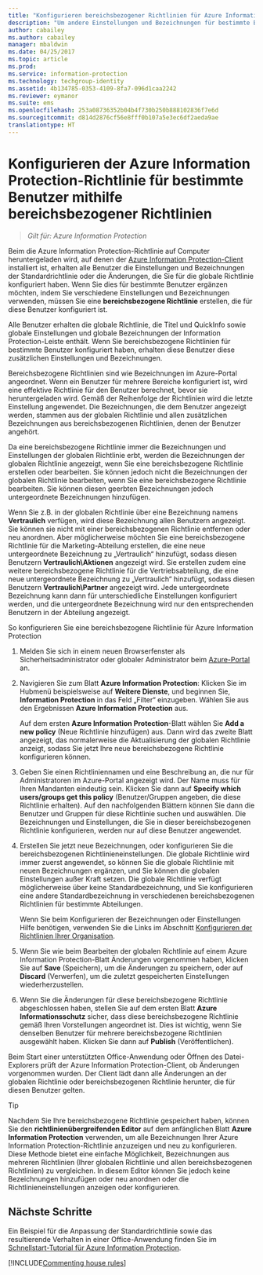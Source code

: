 ```yaml
---
title: "Konfigurieren bereichsbezogener Richtlinien für Azure Information Protection"
description: "Um andere Einstellungen und Bezeichnungen für bestimmte Benutzer zu konfigurieren, müssen Sie eine bereichsbezogene Richtlinie für Azure Information Protection konfigurieren."
author: cabailey
ms.author: cabailey
manager: mbaldwin
ms.date: 04/25/2017
ms.topic: article
ms.prod: 
ms.service: information-protection
ms.technology: techgroup-identity
ms.assetid: 4b134785-0353-4109-8fa7-096d1caa2242
ms.reviewer: eymanor
ms.suite: ems
ms.openlocfilehash: 253a08736352b04b4f730b250b888102836f7e6d
ms.sourcegitcommit: d814d2876cf56e8fff0b107a5e3ec6df2aeda9ae
translationtype: HT
---
```

# <a name="how-to-configure-the-azure-information-protection-policy-for-specific-users-by-using-scoped-policies"></a>Konfigurieren der Azure Information Protection-Richtlinie für bestimmte Benutzer mithilfe bereichsbezogener Richtlinien

>*Gilt für: Azure Information Protection*

Beim die Azure Information Protection-Richtlinie auf Computer heruntergeladen wird, auf denen der [Azure Information Protection-Client](https://www.microsoft.com/en-us/download/details.aspx?id=53018) installiert ist, erhalten alle Benutzer die Einstellungen und Bezeichnungen der Standardrichtlinie oder die Änderungen, die Sie für die globale Richtlinie konfiguriert haben. Wenn Sie dies für bestimmte Benutzer ergänzen möchten, indem Sie verschiedene Einstellungen und Bezeichnungen verwenden, müssen Sie eine **bereichsbezogene Richtlinie** erstellen, die für diese Benutzer konfiguriert ist.

Alle Benutzer erhalten die globale Richtlinie, die Titel und QuickInfo sowie globale Einstellungen und globale Bezeichnungen der Information Protection-Leiste enthält. Wenn Sie bereichsbezogene Richtlinien für bestimmte Benutzer konfiguriert haben, erhalten diese Benutzer diese zusätzlichen Einstellungen und Bezeichnungen. 

Bereichsbezogene Richtlinien sind wie Bezeichnungen im Azure-Portal angeordnet. Wenn ein Benutzer für mehrere Bereiche konfiguriert ist, wird eine effektive Richtlinie für den Benutzer berechnet, bevor sie heruntergeladen wird. Gemäß der Reihenfolge der Richtlinien wird die letzte Einstellung angewendet. Die Bezeichnungen, die dem Benutzer angezeigt werden, stammen aus der globalen Richtlinie und allen zusätzlichen Bezeichnungen aus bereichsbezogenen Richtlinien, denen der Benutzer angehört. 

Da eine bereichsbezogene Richtlinie immer die Bezeichnungen und Einstellungen der globalen Richtlinie erbt, werden die Bezeichnungen der globalen Richtlinie angezeigt, wenn Sie eine bereichsbezogene Richtlinie erstellen oder bearbeiten. Sie können jedoch nicht die Bezeichnungen der globalen Richtlinie bearbeiten, wenn Sie eine bereichsbezogene Richtlinie bearbeiten. Sie können diesen geerbten Bezeichnungen jedoch untergeordnete Bezeichnungen hinzufügen.

Wenn Sie z.B. in der globalen Richtlinie über eine Bezeichnung namens **Vertraulich** verfügen, wird diese Bezeichnung allen Benutzern angezeigt. Sie können sie nicht mit einer bereichsbezogenen Richtlinie entfernen oder neu anordnen. Aber möglicherweise möchten Sie eine bereichsbezogene Richtlinie für die Marketing-Abteilung erstellen, die eine neue untergeordnete Bezeichnung zu „Vertraulich“ hinzufügt, sodass diesen Benutzern **Vertraulich\Aktionen** angezeigt wird. Sie erstellen zudem eine weitere bereichsbezogene Richtlinie für die Vertriebsabteilung, die eine neue untergeordnete Bezeichnung zu „Vertraulich“ hinzufügt, sodass diesen Benutzern **Vertraulich\Partner** angezeigt wird. Jede untergeordnete Bezeichnung kann dann für unterschiedliche Einstellungen konfiguriert werden, und die untergeordnete Bezeichnung wird nur den entsprechenden Benutzern in der Abteilung angezeigt.


So konfigurieren Sie eine bereichsbezogene Richtlinie für Azure Information Protection

1. Melden Sie sich in einem neuen Browserfenster als Sicherheitsadministrator oder globaler Administrator beim [Azure-Portal](https://portal.azure.com) an.

2. Navigieren Sie zum Blatt **Azure Information Protection**: Klicken Sie im Hubmenü beispielsweise auf **Weitere Dienste**, und beginnen Sie, **Information Protection** in das Feld „Filter“ einzugeben. Wählen Sie aus den Ergebnissen **Azure Information Protection** aus. 

    Auf dem ersten **Azure Information Protection**-Blatt wählen Sie **Add a new policy** (Neue Richtlinie hinzufügen) aus. Dann wird das zweite Blatt angezeigt, das normalerweise die Aktualisierung der globalen Richtlinie anzeigt, sodass Sie jetzt Ihre neue bereichsbezogene Richtlinie konfigurieren können.

3. Geben Sie einen Richtliniennamen und eine Beschreibung an, die nur für Administratoren im Azure-Portal angezeigt wird. Der Name muss für Ihren Mandanten eindeutig sein. Klicken Sie dann auf **Specify which users/groups get this policy** (Benutzer/Gruppen angeben, die diese Richtlinie erhalten). Auf den nachfolgenden Blättern können Sie dann die Benutzer und Gruppen für diese Richtlinie suchen und auswählen. Die Bezeichnungen und Einstellungen, die Sie in dieser bereichsbezogenen Richtlinie konfigurieren, werden nur auf diese Benutzer angewendet.

4. Erstellen Sie jetzt neue Bezeichnungen, oder konfigurieren Sie die bereichsbezogenen Richtlinieneinstellungen. Die globale Richtlinie wird immer zuerst angewendet, so können Sie die globale Richtlinie mit neuen Bezeichnungen ergänzen, und Sie können die globalen Einstellungen außer Kraft setzen. Die globale Richtlinie verfügt möglicherweise über keine Standardbezeichnung, und Sie konfigurieren eine andere Standardbezeichnung in verschiedenen bereichsbezogenen Richtlinien für bestimmte Abteilungen.

    Wenn Sie beim Konfigurieren der Bezeichnungen oder Einstellungen Hilfe benötigen, verwenden Sie die Links im Abschnitt [Konfigurieren der Richtlinien Ihrer Organisation](configure-policy.md#configuring-your-organizations-policy).

5. Wenn Sie wie beim Bearbeiten der globalen Richtlinie auf einem Azure Information Protection-Blatt Änderungen vorgenommen haben, klicken Sie auf **Save** (Speichern), um die Änderungen zu speichern, oder auf **Discard** (Verwerfen), um die zuletzt gespeicherten Einstellungen wiederherzustellen. 

6. Wenn Sie die Änderungen für diese bereichsbezogene Richtlinie abgeschlossen haben, stellen Sie auf dem ersten Blatt **Azure Informationsschutz** sicher, dass diese bereichsbezogene Richtlinie gemäß Ihren Vorstellungen angeordnet ist. Dies ist wichtig, wenn Sie denselben Benutzer für mehrere bereichsbezogene Richtlinien ausgewählt haben. Klicken Sie dann auf **Publish** (Veröffentlichen). 

Beim Start einer unterstützten Office-Anwendung oder Öffnen des Datei-Explorers prüft der Azure Information Protection-Client, ob Änderungen vorgenommen wurden. Der Client lädt dann alle Änderungen an der globalen Richtlinie oder bereichsbezogenen Richtlinie herunter, die für diesen Benutzer gelten.

> [!TIP]
> Nachdem Sie Ihre bereichsbezogene Richtlinie gespeichert haben, können Sie den **richtlinienübergreifenden Editor** auf dem anfänglichen Blatt **Azure Information Protection** verwenden, um alle Bezeichnungen Ihrer Azure Information Protection-Richtlinie anzuzeigen und neu zu konfigurieren. Diese Methode bietet eine einfache Möglichkeit, Bezeichnungen aus mehreren Richtlinien (Ihrer globalen Richtlinie und allen bereichsbezogenen Richtlinien) zu vergleichen. In diesem Editor können Sie jedoch keine Bezeichnungen hinzufügen oder neu anordnen oder die Richtlinieneinstellungen anzeigen oder konfigurieren.

## <a name="next-steps"></a>Nächste Schritte

Ein Beispiel für die Anpassung der Standardrichtlinie sowie das resultierende Verhalten in einer Office-Anwendung finden Sie im [Schnellstart-Tutorial für Azure Information Protection](../get-started/infoprotect-quick-start-tutorial.md).

[!INCLUDE[Commenting house rules](../includes/houserules.md)]
